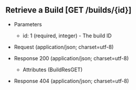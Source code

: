 ## Retrieve a Build [GET /builds/{id}]

+ Parameters

    + id: 1 (required, integer) - The build ID

+ Request (application/json; charset=utf-8)

    <!-- include(../auth/authHeader.md) -->

+ Response 200 (application/json; charset=utf-8)

    + Attributes (BuildResGET)

+ Response 404 (application/json; charset=utf-8)
